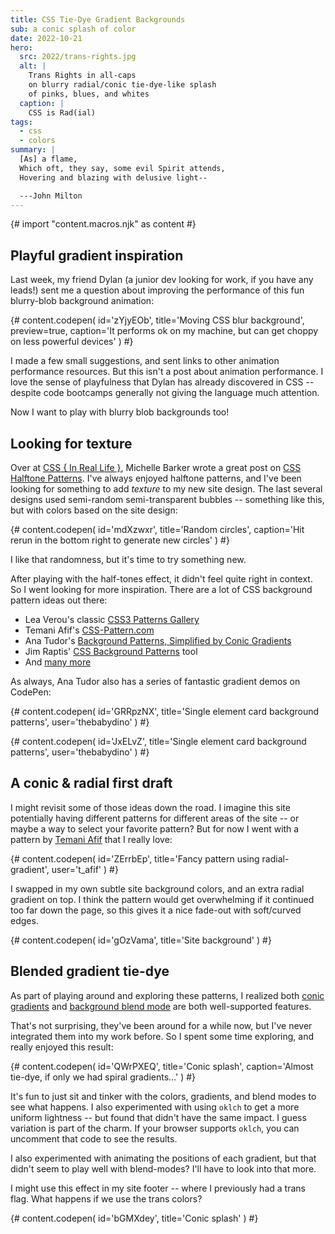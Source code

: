 ```yaml
---
title: CSS Tie-Dye Gradient Backgrounds
sub: a conic splash of color
date: 2022-10-21
hero:
  src: 2022/trans-rights.jpg
  alt: |
    Trans Rights in all-caps
    on blurry radial/conic tie-dye-like splash
    of pinks, blues, and whites
  caption: |
    CSS is Rad(ial)
tags:
  - css
  - colors
summary: |
  [As] a flame,
  Which oft, they say, some evil Spirit attends,
  Hovering and blazing with delusive light--

  ---John Milton
---
```


{# import "content.macros.njk" as content #}

## Playful gradient inspiration

Last week,
my friend Dylan
(a junior dev looking for work, if you have any leads!)
sent me a question about
improving the performance of this
fun blurry-blob background animation:

{# content.codepen(
  id='zYjyEOb',
  title='Moving CSS blur background',
  preview=true,
  caption='It performs ok on my machine, but can get choppy on less powerful devices'
) #}

I made a few small suggestions,
and sent links to other animation performance resources.
But this isn't a post about animation performance.
I love the sense of playfulness
that Dylan has already discovered in CSS --
despite code bootcamps generally
not giving the language much attention.

Now I want to play with blurry blob backgrounds too!

## Looking for texture

Over at
[CSS { In Real Life }](https://css-irl.info/),
Michelle Barker
wrote a great post on
[CSS Halftone Patterns](https://css-irl.info/css-halftone-patterns/).
I've always enjoyed halftone patterns,
and I've been looking for something
to add _texture_
to my new site design.
The last several designs used
semi-random semi-transparent bubbles --
something like this,
but with colors based on the site design:

{# content.codepen(
  id='mdXzwxr',
  title='Random circles',
  caption='Hit rerun in the bottom right to generate new circles'
) #}

I like that randomness,
but it's time to try something new.

After playing with the half-tones effect,
it didn't feel quite right in context.
So I went looking for more inspiration.
There are a lot of CSS background pattern ideas out there:

- Lea Verou's classic
  [CSS3 Patterns Gallery](http://projects.verou.me/css3patterns/)
- Temani Afif's
  [CSS-Pattern.com](https://css-pattern.com/)
- Ana Tudor's
  [Background Patterns, Simplified by Conic Gradients](https://css-tricks.com/background-patterns-simplified-by-conic-gradients/)
- Jim Raptis'
  [CSS Background Patterns](https://www.magicpattern.design/tools/css-backgrounds)
  tool
- And [many more](https://www.magicpattern.design/tools/css-backgrounds)

As always,
Ana Tudor also has
a series of fantastic gradient demos
on CodePen:

{# content.codepen(
  id='GRRpzNX',
  title='Single element card background patterns',
  user='thebabydino'
) #}

{# content.codepen(
  id='JxELvZ',
  title='Single element card background patterns',
  user='thebabydino'
) #}

## A conic & radial first draft

I might revisit some of those ideas
down the road.
I imagine this site
potentially having different patterns
for different areas of the site --
or maybe a way to select your favorite pattern?
But for now I went with a pattern by
[Temani Afif](https://twitter.com/ChallengesCss)
that I really love:

{# content.codepen(
  id='ZErrbEp',
  title='Fancy pattern using radial-gradient',
  user='t_afif'
) #}

I swapped in my own subtle site background colors,
and an extra radial gradient on top.
I think the pattern would get overwhelming
if it continued too far down the page,
so this gives it a nice fade-out
with soft/curved edges.

{# content.codepen(
  id='gOzVama',
  title='Site background'
) #}

## Blended gradient tie-dye

As part of playing around
and exploring these patterns,
I realized both
[conic gradients](https://developer.mozilla.org/en-US/docs/Web/CSS/gradient/conic-gradient)
and
[background blend mode](https://developer.mozilla.org/en-US/docs/Web/CSS/background-blend-mode)
are both well-supported features.

That's not surprising,
they've been around for a while now,
but I've never integrated them
into my work before.
So I spent some time exploring,
and really enjoyed this result:

{# content.codepen(
  id='QWrPXEQ',
  title='Conic splash',
  caption='Almost tie-dye, if only we had spiral gradients…'
) #}

It's fun to just sit
and tinker with the colors,
gradients, and blend modes
to see what happens.
I also experimented with using `oklch`
to get a more uniform lightness --
but found that didn't have the same impact.
I guess variation is part of the charm.
If your browser supports `oklch`,
you can uncomment that code to see the results.

I also experimented with animating
the positions of each gradient,
but that didn't seem to play well
with blend-modes?
I'll have to look into that more.

I might use this effect
in my site footer --
where I previously had a trans flag.
What happens if we use the trans colors?

{# content.codepen(
  id='bGMXdey',
  title='Conic splash'
) #}
